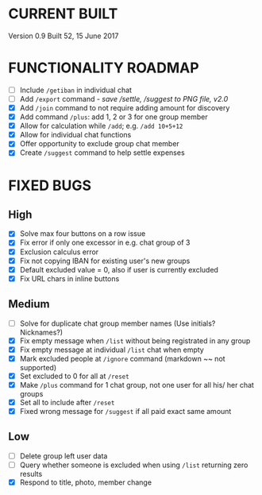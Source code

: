 # CURRENT BUILT
Version 0.9
Built 52, 15 June 2017


# FUNCTIONALITY ROADMAP
* [ ] Include `/getiban` in individual chat
* [ ] Add `/export` command - _save /settle, /suggest to PNG file, v2.0_
* [X] Add `/join` command to not require adding amount for discovery
* [X] Add command `/plus`: add 1, 2 or 3 for one group member
* [X] Allow for calculation while `/add`; e.g. `/add 10+5+12`
* [X] Allow for individual chat functions
* [X] Offer opportunity to exclude group chat member
* [X] Create `/suggest` command to help settle expenses

# FIXED BUGS
## High
* [X] Solve max four buttons on a row issue
* [X] Fix error if only one excessor in e.g. chat group of 3
* [X] Exclusion calculus error
* [X] Fix not copying IBAN for existing user's new groups
* [X] Default excluded value = 0, also if user is currently excluded
* [X] Fix URL chars in inline buttons

## Medium
* [ ] Solve for duplicate chat group member names (Use initials? Nicknames?)
* [X] Fix empty message when `/list` without being registrated in any group
* [X] Fix empty message at individual `/list` chat when empty
* [X] Mark excluded people at `/ignore` command (markdown ~~ not supported)
* [X] Set excluded to 0 for all at `/reset`
* [X] Make `/plus` command for 1 chat group, not one user for all his/ her chat groups
* [X] Set all to include after `/reset`
* [X]	Fixed wrong message for `/suggest` if all paid exact same amount 

## Low
* [ ] Delete group left user data
* [ ] Query whether someone is excluded when using `/list` returning zero results
* [X] Respond to title, photo, member change
